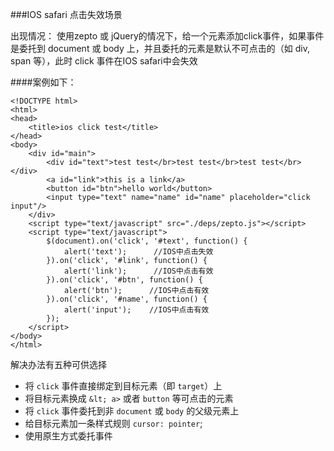 ###IOS safari 点击失效场景

出现情况：
	使用zepto 或 jQuery的情况下，给一个元素添加click事件，如果事件是委托到 document 或 body 上，并且委托的元素是默认不可点击的（如 div, span 等），此时 click 事件在IOS safari中会失效

####案例如下：
```
<!DOCTYPE html>
<html>
<head>
    <title>ios click test</title>
</head>
<body>
    <div id="main">
        <div id="text">test test</br>test test</br>test test</br></div>
        <a id="link">this is a link</a>
        <button id="btn">hello world</button>
        <input type="text" name="name" id="name" placeholder="click input"/>
    </div>
    <script type="text/javascript" src="./deps/zepto.js"></script>
    <script type="text/javascript">
        $(document).on('click', '#text', function() {
            alert('text');      //IOS中点击失效
        }).on('click', '#link', function() {
            alert('link');      //IOS中点击有效
        }).on('click', '#btn', function() {
            alert('btn');      //IOS中点击有效
        }).on('click', '#name', function() {
            alert('input');    //IOS中点击有效
        });
    </script>
</body>
</html>
```

解决办法有五种可供选择
- 将 `click` 事件直接绑定到目标​元素（​​即 `target`）上
- 将目标​元素换成 `&lt; a>` 或者 `button` 等可点击的​元素
- 将 `click` 事件委托到​​​​​非 `document` 或 `body` 的​​父级元素上
- 给​目标元素加一条样式规则 `cursor: pointer`;
- 使用原生方式委托事件
